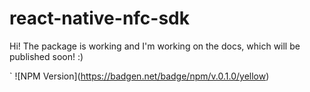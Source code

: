 # react-native-nfc-sdk

Hi! The package is working and I'm working on the docs, which will be published soon! :)

`   !\[NPM Version\](https://badgen.net/badge/npm/v.0.1.0/yellow)